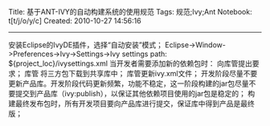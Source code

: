 Title: 基于ANT-IVY的自动构建系统的使用规范
Tags: 规范;Ivy;Ant
Notebook: t[t/j/o/y/c]
Created: 2010-10-27 14:56:16

------

安装Eclipse的IvyDE插件，选择“自动安装”模式； 
 Eclipse->Window->Preferences->Ivy->Settings->Ivy settings path: ${project_loc}/ivysettings.xml 
 当开发者需要添加新的依赖包时： 
 向库管提出要求； 
 库管 
 将三方包下载到共享库中； 
 库管更新ivy.xml文件； 
  开发阶段尽量不要更新产品库。开发阶段代码更新频繁，功能不稳定，这一阶段构建的jar包尽量不要提交到产品库（ivy:publish），以保证其他依赖项目使用的jar包是稳定的； 
 构建最终发布包时，所有开发项目要向产品库进行提交，保证库中得到产品是最终版；
